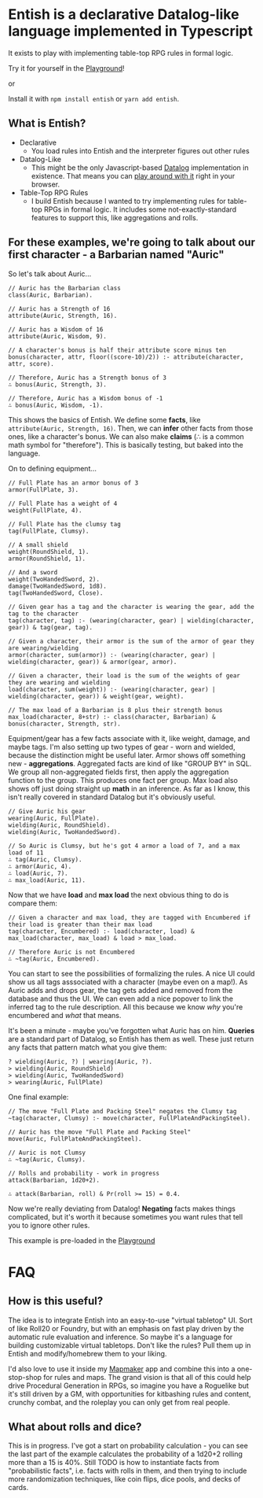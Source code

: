 # Entish is a declarative Datalog-like language implemented in Typescript
It exists to play with implementing table-top RPG rules in formal logic.

Try it for yourself in the [Playground](//etherealmachine.github.io/entish)!

or 

Install it with `npm install entish` or `yarn add entish`.

## What is Entish?
* Declarative
  * You load rules into Entish and the interpreter figures out other rules
* Datalog-Like
  * This might be the only Javascript-based [Datalog](//en.wikipedia.org/wiki/Datalog) implementation in existence.
  	That means you can [play around with it](//etherealmachine.github.io/entish) right in your browser.
* Table-Top RPG Rules
  * I build Entish because I wanted to try implementing rules for table-top RPGs in formal logic.
    It includes some not-exactly-standard features to support this, like aggregations and rolls.

## For these examples, we're going to talk about our first character - a Barbarian named "Auric"
So let's talk about Auric...

```
// Auric has the Barbarian class
class(Auric, Barbarian).

// Auric has a Strength of 16
attribute(Auric, Strength, 16).

// Auric has a Wisdom of 16
attribute(Auric, Wisdom, 9).

// A character's bonus is half their attribute score minus ten
bonus(character, attr, floor((score-10)/2)) :- attribute(character, attr, score).

// Therefore, Auric has a Strength bonus of 3
∴ bonus(Auric, Strength, 3).

// Therefore, Auric has a Wisdom bonus of -1
∴ bonus(Auric, Wisdom, -1).
```

This shows the basics of Entish. We define some **facts**, like `attribute(Auric, Strength, 16)`.
Then, we can **infer** other facts from those ones, like a character's bonus.
We can also make **claims** (∴ is a common math symbol for "therefore").
This is basically testing, but baked into the language.

On to defining equipment...

```
// Full Plate has an armor bonus of 3
armor(FullPlate, 3).

// Full Plate has a weight of 4
weight(FullPlate, 4).

// Full Plate has the clumsy tag
tag(FullPlate, Clumsy).

// A small shield
weight(RoundShield, 1).
armor(RoundShield, 1).

// And a sword
weight(TwoHandedSword, 2).
damage(TwoHandedSword, 1d8).
tag(TwoHandedSword, Close).

// Given gear has a tag and the character is wearing the gear, add the tag to the character
tag(character, tag) :- (wearing(character, gear) | wielding(character, gear)) & tag(gear, tag).

// Given a character, their armor is the sum of the armor of gear they are wearing/wielding
armor(character, sum(armor)) :- (wearing(character, gear) | wielding(character, gear)) & armor(gear, armor).

// Given a character, their load is the sum of the weights of gear they are wearing and wielding
load(character, sum(weight)) :- (wearing(character, gear) | wielding(character, gear)) & weight(gear, weight).

// The max load of a Barbarian is 8 plus their strength bonus
max_load(character, 8+str) :- class(character, Barbarian) & bonus(character, Strength, str).
```

Equipment/gear has a few facts associate with it, like weight, damage, and maybe tags.
I'm also setting up two types of gear - worn and wielded, because the distinction might be useful later.
Armor shows off something new - **aggregations**. Aggregated facts are kind of like "GROUP BY" in SQL.
We group all non-aggregated fields first, then apply the aggregation function to the group.
This produces one fact per group.
Max load also shows off just doing straight up **math** in an inference. As far as I know,
this isn't really covered in standard Datalog but it's obviously useful.

```
// Give Auric his gear
wearing(Auric, FullPlate).
wielding(Auric, RoundShield).
wielding(Auric, TwoHandedSword).

// So Auric is Clumsy, but he's got 4 armor a load of 7, and a max load of 11
∴ tag(Auric, Clumsy).
∴ armor(Auric, 4).
∴ load(Auric, 7).
∴ max_load(Auric, 11).
```

Now that we have **load** and **max load** the next obvious thing to do is compare them:

```
// Given a character and max load, they are tagged with Encumbered if their load is greater than their max load
tag(character, Encumbered) :- load(character, load) & max_load(character, max_load) & load > max_load.

// Therefore Auric is not Encumbered
∴ ~tag(Auric, Encumbered).
```

You can start to see the possibilities of formalizing the rules. A nice UI could show us all
tags asssociated with a character (maybe even on a map!). As Auric adds and drops gear, the
tag gets added and removed from the database and thus the UI. We can even add a nice popover
to link the inferred tag to the rule description. All this because we know *why* you're
encumbered and *what* that means.

It's been a minute - maybe you've forgotten what Auric has on him.
**Queries** are a standard part of Datalog, so Entish has them as well. These just
return any facts that pattern match what you give them:

```
? wielding(Auric, ?) | wearing(Auric, ?).
> wielding(Auric, RoundShield)
> wielding(Auric, TwoHandedSword)
> wearing(Auric, FullPlate)
```

One final example:

```
// The move "Full Plate and Packing Steel" negates the Clumsy tag
~tag(character, Clumsy) :- move(character, FullPlateAndPackingSteel).

// Auric has the move "Full Plate and Packing Steel"
move(Auric, FullPlateAndPackingSteel).

// Auric is not Clumsy
∴ ~tag(Auric, Clumsy).

// Rolls and probability - work in progress
attack(Barbarian, 1d20+2).

∴ attack(Barbarian, roll) & Pr(roll >= 15) = 0.4.
```

Now we're really deviating from Datalog! **Negating** facts makes things complicated, but it's
worth it because sometimes you want rules that tell you to ignore other rules.

This example is pre-loaded in the [Playground](//etherealmachine.github.io/entish)

# FAQ
## How is this useful?
The idea is to integrate Entish into an easy-to-use "virtual tabletop" UI. Sort of like Roll20 or Foundry, but with an emphasis on fast play driven by the automatic rule evaluation and inference. So maybe it's a language for building customizable virtual tabletops. Don't like the rules? Pull them up in Entish and modify/homebrew them to your liking.

I'd also love to use it inside my [Mapmaker](https://etherealmachine.github.io/mapmaker) app and combine this into a one-stop-shop for rules and maps. The grand vision is that all of this could help drive Procedural Generation in RPGs, so imagine you have a Roguelike but it's still driven by a GM, with opportunities for kitbashing rules and content, crunchy combat, and the roleplay you can only get from real people.

## What about rolls and dice?
This is in progress. I've got a start on probability calculation - you can see the last part of the
example calculates the probability of a 1d20+2 rolling more than a 15 is 40%. Still TODO is how to
instantiate facts from "probabilistic facts", i.e. facts with rolls in them, and then trying to
include more randomization techniques, like coin flips, dice pools, and decks of cards.
